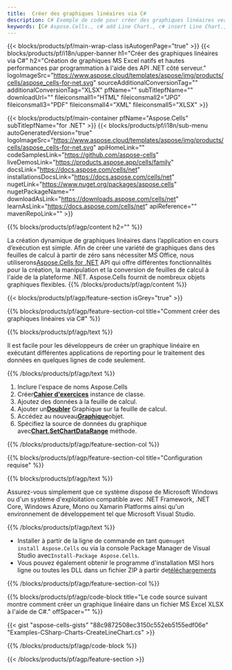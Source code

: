```yaml
---
title:  Créer des graphiques linéaires via C#
description: C# Exemple de code pour créer des graphiques linéaires vers Excel à l’aide de la bibliothèque .NET. Utilisez ce code pour créer un graphique linéaire dans MS Excel dans VB.NET, Asp.NET ou toute application basée sur .NET.
keywords: [C# Aspose.Cells., c# add Line Chart., c# insert Line Chart., c# create Line Chart]
---
```

{{< blocks/products/pf/main-wrap-class isAutogenPage="true" >}}
{{< blocks/products/pf/i18n/upper-banner h1="Créer des graphiques linéaires via C#" h2="Création de graphiques MS Excel natifs et hautes performances par programmation à l\'aide des API .NET côté serveur." logoImageSrc="https://www.aspose.cloud/templates/aspose/img/products/cells/aspose_cells-for-net.svg" sourceAdditionalConversionTag="" additionalConversionTag="XLSX" pfName="" subTitlepfName="" downloadUrl="" fileiconsmall1="HTML" fileiconsmall2="JPG" fileiconsmall3="PDF" fileiconsmall4="XML" fileiconsmall5="XLSX" >}}

{{< blocks/products/pf/main-container pfName="Aspose.Cells" subTitlepfName="for .NET" >}}
{{< blocks/products/pf/i18n/sub-menu autoGeneratedVersion="true" logoImageSrc="https://www.aspose.cloud/templates/aspose/img/products/cells/aspose_cells-for-net.svg" apiHomeLink="" codeSamplesLink="https://github.com/aspose-cells" liveDemosLink="https://products.aspose.app/cells/family" docsLink="https://docs.aspose.com/cells/net" installationsDocsLink="https://docs.aspose.com/cells/net" nugetLink="https://www.nuget.org/packages/aspose.cells" nugetPackageName="" downloadAsLink="https://downloads.aspose.com/cells/net" learnAsLink="https://docs.aspose.com/cells/net" apiReference="" mavenRepoLink="" >}}

{{% blocks/products/pf/agp/content h2="" %}}

La création dynamique de graphiques linéaires dans l’application en cours d’exécution est simple. Afin de créer une variété de graphiques dans des feuilles de calcul à partir de zéro sans nécessiter MS Office, nous utiliserons[Aspose.Cells for .NET](https://products.aspose.com/cells/net) API qui offre différentes fonctionnalités pour la création, la manipulation et la conversion de feuilles de calcul à l'aide de la plateforme .NET. Aspose.Cells fournit de nombreux objets graphiques flexibles.
{{% /blocks/products/pf/agp/content %}}

{{< blocks/products/pf/agp/feature-section isGrey="true" >}}

{{% blocks/products/pf/agp/feature-section-col title="Comment créer des graphiques linéaires via C#" %}}

{{% blocks/products/pf/agp/text %}}

 Il est facile pour les développeurs de créer un graphique linéaire en exécutant différentes applications de reporting pour le traitement des données en quelques lignes de code seulement.

{{% /blocks/products/pf/agp/text %}}

1. Inclure l'espace de noms Aspose.Cells
1.  Créer[**Cahier d'exercices**](https://reference.aspose.com/cells/net/aspose.cells/workbook) instance de classe.
1. Ajoutez des données à la feuille de calcul.
1.  Ajouter un[**Doubler**](https://reference.aspose.com/cells/net/aspose.cells.charts/charttype) Graphique sur la feuille de calcul.
1.  Accédez au nouveau[**Graphique**](https://reference.aspose.com/cells/net/aspose.cells.charts/chart)objet.
1.  Spécifiez la source de données du graphique avec[**Chart.SetChartDataRange**](https://https://reference.aspose.com/cells/net/aspose.cells.charts/chart/methods/setchartdatarange) méthode.


{{% /blocks/products/pf/agp/feature-section-col %}}

{{% blocks/products/pf/agp/feature-section-col title="Configuration requise" %}}

{{% blocks/products/pf/agp/text %}}

Assurez-vous simplement que ce système dispose de Microsoft Windows ou d'un système d'exploitation compatible avec .NET Framework, .NET Core, Windows Azure, Mono ou Xamarin Platforms ainsi qu'un environnement de développement tel que Microsoft Visual Studio.

{{% /blocks/products/pf/agp/text %}}

-  Installer à partir de la ligne de commande en tant que<code>nuget install Aspose.Cells</code> ou via la console Package Manager de Visual Studio avec<code>Install-Package Aspose.Cells</code>.
-  Vous pouvez également obtenir le programme d'installation MSI hors ligne ou toutes les DLL dans un fichier ZIP à partir de<a href="https://downloads.aspose.com/cells/net">téléchargements</a>

{{% /blocks/products/pf/agp/feature-section-col %}}

{{% blocks/products/pf/agp/code-block title="Le code source suivant montre comment créer un graphique linéaire dans un fichier MS Excel XLSX à l\'aide de C#." offSpacer="" %}}

{{< gist "aspose-cells-gists" "88c9872508ec3150c552eb5155edf06e" "Examples-CSharp-Charts-CreateLineChart.cs" >}}

{{% /blocks/products/pf/agp/code-block %}}

{{< /blocks/products/pf/agp/feature-section >}}

<!-- aboutfile Starts -->
